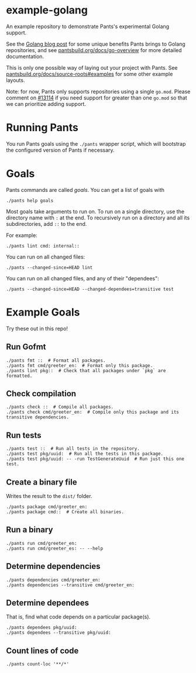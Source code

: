 # example-golang

An example repository to demonstrate Pants's experimental Golang support.

See the [Golang blog post](https://blog.pantsbuild.org/golang-support-pants-28/) for some unique
benefits Pants brings to Golang repositories, and see
[pantsbuild.org/docs/go-overview](https://www.pantsbuild.org/v2.8/docs/go-overview) for more detailed
documentation.

This is only one possible way of laying out your project with Pants. See 
[pantsbuild.org/docs/source-roots#examples](https://www.pantsbuild.org/docs/source-roots#examples) 
for some other example layouts.

Note: for now, Pants only supports repositories using a single `go.mod`. Please comment on 
[#13114](https://github.com/pantsbuild/pants/issues/13114) if you need support for greater 
than one `go.mod` so that we can prioritize adding support.

# Running Pants

You run Pants goals using the `./pants` wrapper script, which will bootstrap the
configured version of Pants if necessary.

# Goals

Pants commands are called _goals_. You can get a list of goals with

```
./pants help goals
```

Most goals take arguments to run on. To run on a single directory, use the directory name with 
`:` at the end. To recursively run on a directory and all its subdirectories, add `::` to the 
end.

For example:

```
./pants lint cmd: internal::
```

You can run on all changed files:

```
./pants --changed-since=HEAD lint
```

You can run on all changed files, and any of their "dependees":

```
./pants --changed-since=HEAD --changed-dependees=transitive test
```

# Example Goals

Try these out in this repo!

## Run Gofmt

```
./pants fmt ::  # Format all packages.
./pants fmt cmd/greeter_en:  # Format only this package.
./pants lint pkg::  # Check that all packages under `pkg` are formatted.
```

## Check compilation

```
./pants check ::  # Compile all packages.
./pants check cmd/greeter_en:  # Compile only this package and its transitive dependencies.
```

## Run tests

```
./pants test ::  # Run all tests in the repository.
./pants test pkg/uuid:  # Run all the tests in this package.
./pants test pkg/uuid: -- -run TestGenerateUuid  # Run just this one test.
```

## Create a binary file

Writes the result to the `dist/` folder.

```
./pants package cmd/greeter_en:
./pants package cmd::  # Create all binaries.
```

## Run a binary

```
./pants run cmd/greeter_en:
./pants run cmd/greeter_es: -- --help
```

## Determine dependencies

```
./pants dependencies cmd/greeter_en:
./pants dependencies --transitive cmd/greeter_en:
```

## Determine dependees

That is, find what code depends on a particular package(s).

```
./pants dependees pkg/uuid:
./pants dependees --transitive pkg/uuid: 
```

## Count lines of code

```
./pants count-loc '**/*'
```
